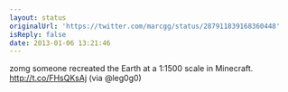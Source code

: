 ```yaml
---
layout: status
originalUrl: 'https://twitter.com/marcgg/status/287911839168360448'
isReply: false
date: 2013-01-06 13:21:46
---
```


zomg someone recreated the Earth at a 1:1500 scale in Minecraft. http://t.co/FHsQKsAj (via @leg0g0)

